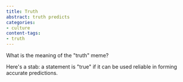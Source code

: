 ```yaml
---
title: Truth
abstract: truth predicts
categories:
- culture
content-tags:
- truth
---
```


What is the meaning of the "truth" meme?

Here's a stab: a statement is "true" if it can be used reliable in forming accurate predictions.
